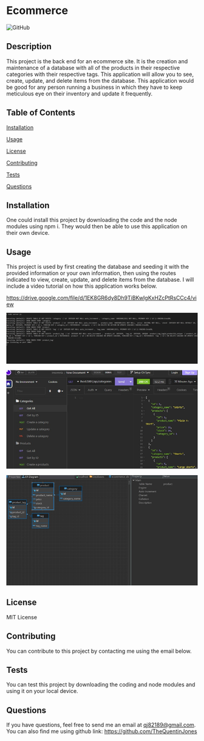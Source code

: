 # Ecommerce

![GitHub](https://img.shields.io/github/license/TheQuentinJones/READMEgenerator)

  ## Description
          
  This project is the back end for an ecommerce site. It is the creation and maintenance of a database with all of the products in their respective categories with their respective tags. This application will allow you to see, create, update, and delete items from the database. This application would be good for any person running a business in which they have to keep meticulous eye on their inventory and update it frequently.
         
  ## Table of Contents

  [Installation](#installation)

  [Usage](#usage)

  [License](#license)

  [Contributing](#contributing)

  [Tests](#tests)

  [Questions](#questions)

  ## Installation

  One could install this project by downloading the code and the node modules using npm i. They would then be able to use this application on their own device.

  ## Usage

  This project is used by first creating the database and seeding it with the provided information or your own information, then using the routes indicated to view, create, update, and delete items from the database. I will include a video tutorial on how this application works below.

  https://drive.google.com/file/d/1EK8GR6dy8Dh9TiBKwIgKxHZcPtRsCCc4/view

![Terminal while using application](./images/terminal%20screenshot.jpg)


![Insomnia while using application](./images/insomnia%20screenshot.jpg)


![DBeaver while using application](./images/DBeaver%20screenshot.jpg)

  ## License

  MIT License

  ## Contributing

  You can contribute to this project by contacting me using the email below.

  ## Tests

  You can test this project by downloading the coding and node modules and using it on your local device.

  ## Questions

  If you have questions, feel free to send me an email at qj82189@gmail.com.
  You can also find me using github link: https://github.com/TheQuentinJones